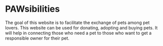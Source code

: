 # PAWsibilities
The goal of this website is to facilitate the exchange of pets among pet lovers.  This website can be used for donating, adopting and buying pets. It will help in connecting those who need a pet to those who want to get a responsible owner for their pet.

